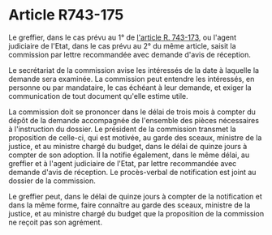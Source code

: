# Article R743-175

<p>Le greffier, dans le cas prévu au 1° de <a href='/affichCodeArticle.do?cidTexte=LEGITEXT000005634379&idArticle=LEGIARTI000038203473&dateTexte=&categorieLien=id' title='Code de commerce - art. R743-173 (V)'>l'article R. 743-173</a>, ou l'agent judiciaire de l'Etat, dans le cas prévu au 2° du même article, saisit la commission par lettre recommandée avec demande d'avis de réception. </p><p>Le secrétariat de la commission avise les intéressés de la date à laquelle la demande sera examinée. La commission peut entendre les intéressés, en personne ou par mandataire, le cas échéant à leur demande, et exiger la communication de tout document qu'elle estime utile. </p><p>La commission doit se prononcer dans le délai de trois mois à compter du dépôt de la demande accompagnée de l'ensemble des pièces nécessaires à l'instruction du dossier. Le président de la commission transmet la proposition de celle-ci, qui est motivée, au garde des sceaux, ministre de la justice, et au ministre chargé du budget, dans le délai de quinze jours à compter de son adoption. Il la notifie également, dans le même délai, au greffier et à l'agent judiciaire de l'Etat, par lettre recommandée avec demande d'avis de réception. Le procès-verbal de notification est joint au dossier de la commission. </p><p>Le greffier peut, dans le délai de quinze jours à compter de la notification et dans la même forme, faire connaître au garde des sceaux, ministre de la justice, et au ministre chargé du budget que la proposition de la commission ne reçoit pas son agrément.</p>